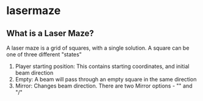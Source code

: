 # lasermaze
## What is a Laser Maze?
A laser maze is a grid of squares, with a single solution. A square can be one of three different "states"
1. Player starting position: This contains starting coordinates, and initial beam direction
2. Empty: A beam will pass through an empty square in the same direction
3. Mirror: Changes beam direction. There are two Mirror options - "\" and "/"